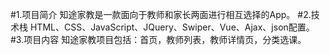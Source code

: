 #1.项目简介
  知途家教是一款面向于教师和家长两面进行相互选择的App。
#2.技术栈
  HTML、CSS、JavaScript、JQuery、Swiper、Vue、Ajax、json配置。
#3.项目内容
  知途家教项目包括：首页，教师列表，教师详情页，分类选课。
